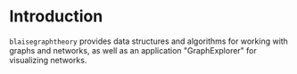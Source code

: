 # Introduction #

`blaisegraphtheory` provides data structures and algorithms for working with graphs and networks, as well as an application "GraphExplorer" for visualizing networks.